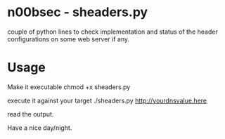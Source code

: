 # n00bsec - sheaders.py
couple of python lines to check implementation and status of the header configurations on some web server if any.
 
# Usage

Make it executable
chmod +x sheaders.py

execute it against your target
./sheaders.py http://yourdnsvalue.here 

read the output.

Have a nice day/night.
